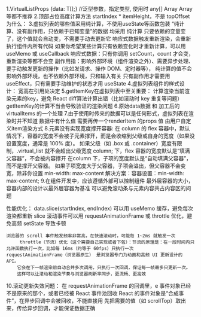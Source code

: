1.VirtualListProps<T> {data: T[];} //泛型参数，指定类型, 使用时
    any[] Array<any> Array<unkown> 等都不推荐
2.顶部占位高度计算方法 startIndex * itemHeight，不是 topOffset
    为什么：
3.虚拟列表的哪些值采用纯计算，不使用useState等函数包装 
    “纯计算、没有副作用，只依赖于已知变量”的数据 均采用 纯计算 
        只要依赖的变量变了，这个值就会自动变，不需要手动去更新它
            响应式数据触发重新渲染，会重新执行组件内所有代码
            如果你希望某些计算只有依赖变化时才重新计算，可以用 useMemo 或 useCallback
            响应式数据：只有你调用 setCount，count 才会变，重新渲染等都不会变
        副作用指：影响外部环境（组件渲染之外）、需要异步处理、要手动触发更新的操作（比如发请求、操作 DOM、定时器等），
            纯计算的值不会影响外部环境，也不依赖外部环境，只和输入有关
        只有副作用才需要用 useEffect，只有需要手动维护的状态才用 useState
4.虚拟列表组件的样式设计：
    宽高在引用处决定
5.getItemKey在虚拟列表中至关重要：
    计算渲染当前渲染元素的key，避免 React diff算法计算出错（比如滚动时 key 重复等问题）
    getItemKey的计算不当会导致验证的渲染问题
6.原始data数据 和 加工后的 virtualItems 的一个处理
7.由于使用时传来的数据可以是任何形式，虚拟列表在渲染时并不知道 数据中有什么值
    需要再传一个renderItem 的props 值
    由用户自定义item渲染方式
8.元素没有实现宽度撑开容器:
    在 column 的 flex 容器中，默认情况下，容器的宽度不会被子元素撑开，而是会收缩到父级或自身的宽度（如果没设置宽度，通常是 100% 度）。
        如果父级（如 .box 或 .container）宽度有限制，.virtual_list 就不会超出父级宽度
        column; 下，flex 容器的宽度默认是“填满父容器”，不会被内容撑开
    在column 下，子项的宽度默认是“自动填满父容器”，而不是撑开父容器。
        如果子项宽度大于父容器，子项会溢出，但父容器不会变宽，除非你设置 min-width: max-content
    解决方案：容器设置：min-width: max-content; 
9.在组件开发中，应该遵循外部可以控制组件 最外层容器的大小，容器内部的设计以最外层容器为基准
    可以避免滚动条与元素内容共占内容区的问题

性能优化：
    data.slice(startIndex, endIndex) 可以用 useMemo 缓存，避免每次渲染都重新 slice
    滚动事件可以用 requestAnimationFrame 或 throttle 优化，避免高频 setState 导致卡顿

    浏览器的 scroll 事件触发频率非常高，在快速滚动时，可能每 1~2ms 就触发一次
         throttle（节流）优化（这个需要自己实现或者下包）：节流的原理是：在一段时间内只允许函数执行一次，比如每 16ms（约等于 60fps）只执行一次
    requestAnimationFrame（浏览器原生） 是浏览器专门为动画和高频 UI 更新设计的 API。
        它会在下一帧渲染前自动合并多次调用，只执行一次回调，保证每一帧最多只更新一次。
        这样可以让滚动和渲染节奏与浏览器刷新率同步，更流畅、更高效
10.滚动更新失效问题：
    在 requestAnimationFrame 的回调里，e 事件对象已经不是原来的那个，或者已经被 React 事件池回收
        React 的事件对象是“合成事件”，在异步回调中会被回收，不能直接用
        先把需要的值（如 scrollTop）取出来，传给异步回调，才能保证数据正确